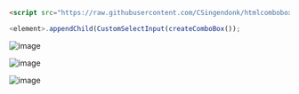 ```html
<script src="https://raw.githubusercontent.com/CSingendonk/htmlcombobox/refs/heads/main/combobox.js"></script>
```

```javascript
<element>.appendChild(CustomSelectInput(createComboBox());
```
![image](https://github.com/user-attachments/assets/8c469692-e5db-429b-89b6-9ce9037bbe11)

![image](https://github.com/user-attachments/assets/f24c961c-3bb5-47de-af9e-47ebcc89e776)

![image](https://github.com/user-attachments/assets/723728de-e9c6-4426-9e02-aeb18cf8923e)

